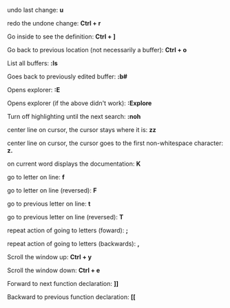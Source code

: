 undo last change: **u**

redo the undone change: **Ctrl + r**

Go inside to see the definition: **Ctrl + ]**

Go back to previous location (not necessarily a buffer): **Ctrl + o**

List all buffers: **:ls**

Goes back to previously edited buffer: **:b#**

Opens explorer: **:E** 

Opens explorer (if the above didn't work): **:Explore**

Turn off highlighting until the next search: **:noh**

center line on cursor, the cursor stays where it is: **zz**

center line on cursor, the cursor goes to the first non-whitespace character: **z.**

on current word displays the documentation: **K**

go to letter on line: **f**

go to letter on line (reversed): **F**

go to previous letter on line: **t**

go to previous letter on line (reversed): **T**

repeat action of going to letters (foward): **;**

repeat action of going to letters (backwards): **,**

Scroll the window up: **Ctrl + y**

Scroll the window down: **Ctrl + e**

Forward to next function declaration: **]]**

Backward to previous function declaration: **[[**
